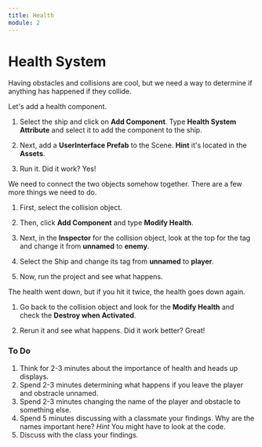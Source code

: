 ```yaml
---
title: Health
module: 2
---
```


# Health System

Having obstacles and collisions are cool, but we need a way to determine if anything has happened if they collide.

Let's add a health component.

1. Select the ship and click on **Add Component**.  Type **Health System Attribute** and select it to add the component to the ship.

2. Next, add a **UserInterface Prefab** to the Scene. **Hint** it's located in the **Assets**.

3. Run it.  Did it work?  Yes!

We need to connect the two objects somehow together.  There are a few more things we need to do. 

1. First, select the collision object.  

2. Then, click **Add Component** and type **Modify Health**.

3. Next, in the **Inspector** for the collision object, look at the top for the tag and change it from **unnamed** to **enemy**.

4. Select the Ship and change its tag from **unnamed** to **player**.

5. Now, run the project and see what happens.  

The health went down, but if you hit it twice, the health goes down again.  

1. Go back to the collision object and look for the **Modify Health** and check the **Destroy when Activated**.

2. Rerun it and see what happens. Did it work better? Great!

### To Do 

1. Think for 2-3 minutes about the importance of health and heads up displays.
2. Spend 2-3 minutes determining what happens if you leave the player and obstracle unnamed.
3. Spend 2-3 minutes changing the name of the player and obstacle to something else.
4. Spend 5 minutes discussing with a classmate your findings.  Why are the names important here?  *Hint* You might have to look at the code.
5.  Discuss with the class your findings.

